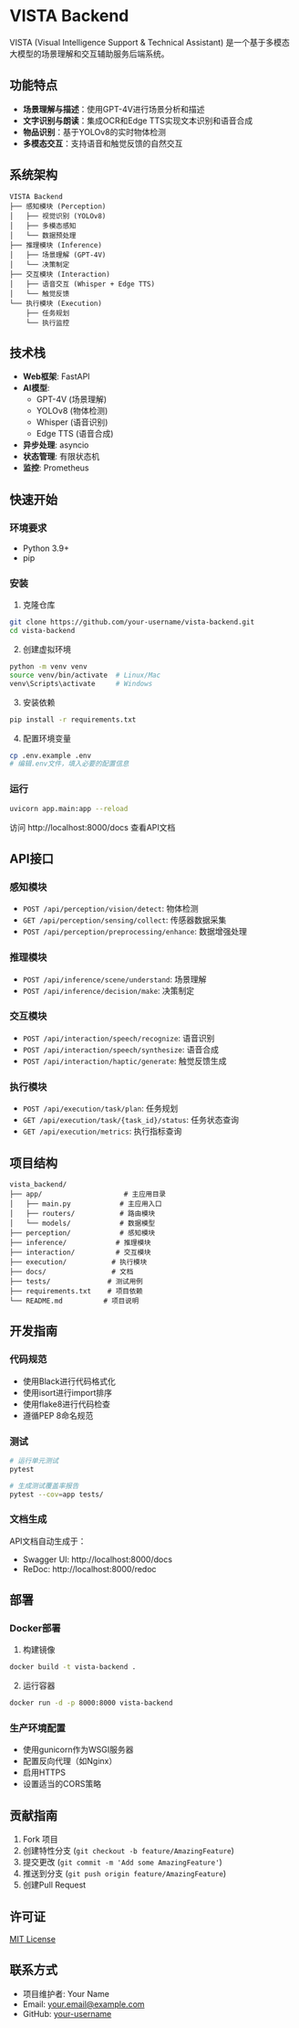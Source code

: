 # VISTA Backend

VISTA (Visual Intelligence Support & Technical Assistant) 是一个基于多模态大模型的场景理解和交互辅助服务后端系统。

## 功能特点

- **场景理解与描述**：使用GPT-4V进行场景分析和描述
- **文字识别与朗读**：集成OCR和Edge TTS实现文本识别和语音合成
- **物品识别**：基于YOLOv8的实时物体检测
- **多模态交互**：支持语音和触觉反馈的自然交互

## 系统架构

```plaintext
VISTA Backend
├── 感知模块 (Perception)
│   ├── 视觉识别 (YOLOv8)
│   ├── 多模态感知
│   └── 数据预处理
├── 推理模块 (Inference)
│   ├── 场景理解 (GPT-4V)
│   └── 决策制定
├── 交互模块 (Interaction)
│   ├── 语音交互 (Whisper + Edge TTS)
│   └── 触觉反馈
└── 执行模块 (Execution)
    ├── 任务规划
    └── 执行监控
```

## 技术栈

- **Web框架**: FastAPI
- **AI模型**: 
  - GPT-4V (场景理解)
  - YOLOv8 (物体检测)
  - Whisper (语音识别)
  - Edge TTS (语音合成)
- **异步处理**: asyncio
- **状态管理**: 有限状态机
- **监控**: Prometheus

## 快速开始

### 环境要求

- Python 3.9+
- pip

### 安装

1. 克隆仓库
```bash
git clone https://github.com/your-username/vista-backend.git
cd vista-backend
```

2. 创建虚拟环境
```bash
python -m venv venv
source venv/bin/activate  # Linux/Mac
venv\Scripts\activate     # Windows
```

3. 安装依赖
```bash
pip install -r requirements.txt
```

4. 配置环境变量
```bash
cp .env.example .env
# 编辑.env文件，填入必要的配置信息
```

### 运行

```bash
uvicorn app.main:app --reload
```

访问 http://localhost:8000/docs 查看API文档

## API接口

### 感知模块

- `POST /api/perception/vision/detect`: 物体检测
- `GET /api/perception/sensing/collect`: 传感器数据采集
- `POST /api/perception/preprocessing/enhance`: 数据增强处理

### 推理模块

- `POST /api/inference/scene/understand`: 场景理解
- `POST /api/inference/decision/make`: 决策制定

### 交互模块

- `POST /api/interaction/speech/recognize`: 语音识别
- `POST /api/interaction/speech/synthesize`: 语音合成
- `POST /api/interaction/haptic/generate`: 触觉反馈生成

### 执行模块

- `POST /api/execution/task/plan`: 任务规划
- `GET /api/execution/task/{task_id}/status`: 任务状态查询
- `GET /api/execution/metrics`: 执行指标查询

## 项目结构

```plaintext
vista_backend/
├── app/                    # 主应用目录
│   ├── main.py            # 主应用入口
│   ├── routers/           # 路由模块
│   └── models/            # 数据模型
├── perception/            # 感知模块
├── inference/            # 推理模块
├── interaction/          # 交互模块
├── execution/           # 执行模块
├── docs/                # 文档
├── tests/              # 测试用例
├── requirements.txt    # 项目依赖
└── README.md          # 项目说明
```

## 开发指南

### 代码规范

- 使用Black进行代码格式化
- 使用isort进行import排序
- 使用flake8进行代码检查
- 遵循PEP 8命名规范

### 测试

```bash
# 运行单元测试
pytest

# 生成测试覆盖率报告
pytest --cov=app tests/
```

### 文档生成

API文档自动生成于：
- Swagger UI: http://localhost:8000/docs
- ReDoc: http://localhost:8000/redoc

## 部署

### Docker部署

1. 构建镜像
```bash
docker build -t vista-backend .
```

2. 运行容器
```bash
docker run -d -p 8000:8000 vista-backend
```

### 生产环境配置

- 使用gunicorn作为WSGI服务器
- 配置反向代理（如Nginx）
- 启用HTTPS
- 设置适当的CORS策略

## 贡献指南

1. Fork 项目
2. 创建特性分支 (`git checkout -b feature/AmazingFeature`)
3. 提交更改 (`git commit -m 'Add some AmazingFeature'`)
4. 推送到分支 (`git push origin feature/AmazingFeature`)
5. 创建Pull Request

## 许可证

[MIT License](LICENSE)

## 联系方式

- 项目维护者: Your Name
- Email: your.email@example.com
- GitHub: [your-username](https://github.com/your-username)
